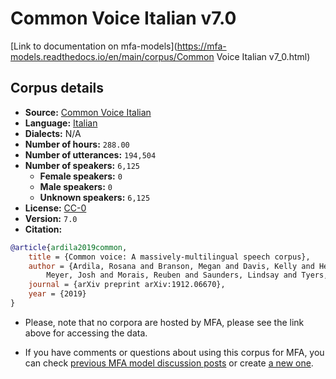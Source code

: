 
# Common Voice Italian v7.0

[Link to documentation on mfa-models](https://mfa-models.readthedocs.io/en/main/corpus/Common Voice Italian v7_0.html)

## Corpus details

- **Source:** [Common Voice Italian](https://voice.mozilla.org/en/datasets)
- **Language:** [Italian](https://en.wikipedia.org/wiki/Italian_language)
- **Dialects:** N/A
- **Number of hours:** `288.00`
- **Number of utterances:** `194,504`
- **Number of speakers:** `6,125`
  - **Female speakers:** `0`
  - **Male speakers:** `0`
  - **Unknown speakers:** `6,125`
- **License:** [CC-0](https://creativecommons.org/publicdomain/zero/1.0/)
- **Version:** `7.0`
- **Citation:**
```bibtex
@article{ardila2019common,
	title = {Common voice: A massively-multilingual speech corpus},
	author = {Ardila, Rosana and Branson, Megan and Davis, Kelly and Henretty, Michael and Kohler, Michael and
		Meyer, Josh and Morais, Reuben and Saunders, Lindsay and Tyers, Francis M and Weber, Gregor},
	journal = {arXiv preprint arXiv:1912.06670},
	year = {2019}
}

```

- Please, note that no corpora are hosted by MFA, please see the link above for accessing the data.

- If you have comments or questions about using this corpus for MFA, you can check [previous MFA model discussion posts](https://github.com/MontrealCorpusTools/mfa-models/discussions?discussions_q=Common+Voice+Italian+v7.0) or create [a new one](https://github.com/MontrealCorpusTools/mfa-models/discussions/new).

